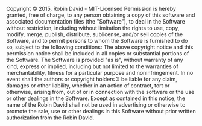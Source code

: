 Copyright © 2015, Robin David - MIT-Licensed
Permission is hereby granted, free of charge, to any person obtaining a copy of this software and associated
documentation files (the "Software"), to deal in the Software without restriction, including without limitation
the rights to use, copy, modify, merge, publish, distribute, sublicense, and/or sell copies of the Software, and
to permit persons to whom the Software is furnished to do so, subject to the following conditions:
The above copyright notice and this permission notice shall be included in all copies or substantial portions of the Software.
The Software is provided "as is", without warranty of any kind, express or implied, including but not limited
to the warranties of merchantability, fitness for a particular purpose and noninfringement. In no event shall
the authors or copyright holders X be liable for any claim, damages or other liability, whether in an action
of contract, tort or otherwise, arising from, out of or in connection with the software or the use or other
dealings in the Software.
Except as contained in this notice, the name of the Robin David shall not be used in advertising or otherwise
to promote the sale, use or other dealings in this Software without prior written authorization from the Robin David.
